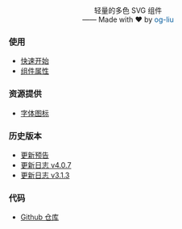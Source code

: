 <p align="center" style="margin-top: -40px;">轻量的多色 SVG 组件<br>
  —— Made with ❤️ by <a href="https://github.com/og-liu" target="_blank" style="text-decoration: none; color: #015a9c;">og-liu</a></p>


<div style="padding-left: 15px;">

<h3>使用</h3>

* [快速开始](/dosc)
* [组件属性](/attributes)

<h3>资源提供</h3>  

* [字体图标](/iconfont)

<h3>历史版本</h3>

* [更新预告](/changelog-notice)
* [更新日志 v4.0.7](/changelog-v4.0.7.md)
* [更新日志 v3.1.3](/changelog-v3.1.3.md)

<h3>代码</h3>

* [Github 仓库](https://github.com/og-liu/svg-vuejs)

</div>
